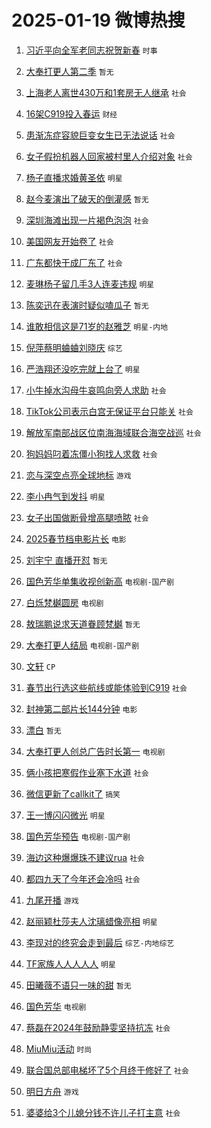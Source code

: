 # 2025-01-19 微博热搜 
1. [习近平向全军老同志祝贺新春](https://m.weibo.cn/search?containerid=100103type%3D1%26t%3D10%26q%3D%23%E4%B9%A0%E8%BF%91%E5%B9%B3%E5%90%91%E5%85%A8%E5%86%9B%E8%80%81%E5%90%8C%E5%BF%97%E7%A5%9D%E8%B4%BA%E6%96%B0%E6%98%A5%23&stream_entry_id=51&isnewpage=1&extparam=seat%3D1%26dgr%3D0%26q%3D%2523%25E4%25B9%25A0%25E8%25BF%2591%25E5%25B9%25B3%25E5%2590%2591%25E5%2585%25A8%25E5%2586%259B%25E8%2580%2581%25E5%2590%258C%25E5%25BF%2597%25E7%25A5%259D%25E8%25B4%25BA%25E6%2596%25B0%25E6%2598%25A5%2523%26stream_entry_id%3D51%26c_type%3D51%26filter_type%3Drealtimehot%26pos%3D0%26cate%3D10103%26display_time%3D1737217137%26pre_seqid%3D17372171373020120484026) `时事` 

2. [大奉打更人第二季](https://m.weibo.cn/search?containerid=100103type%3D1%26t%3D10%26q%3D%E5%A4%A7%E5%A5%89%E6%89%93%E6%9B%B4%E4%BA%BA%E7%AC%AC%E4%BA%8C%E5%AD%A3&stream_entry_id=31&isnewpage=1&extparam=seat%3D1%26band_rank%3D1%26realpos%3D1%26stream_entry_id%3D31%26flag%3D1%26filter_type%3Drealtimehot%26q%3D%25E5%25A4%25A7%25E5%25A5%2589%25E6%2589%2593%25E6%259B%25B4%25E4%25BA%25BA%25E7%25AC%25AC%25E4%25BA%258C%25E5%25AD%25A3%26dgr%3D0%26c_type%3D31%26lcate%3D5001%26pos%3D0%26cate%3D5001%26display_time%3D1737217137%26pre_seqid%3D17372171373020120484026) `暂无` 

3. [上海老人离世430万和1套房无人继承](https://m.weibo.cn/search?containerid=100103type%3D1%26t%3D10%26q%3D%23%E4%B8%8A%E6%B5%B7%E8%80%81%E4%BA%BA%E7%A6%BB%E4%B8%96430%E4%B8%87%E5%92%8C1%E5%A5%97%E6%88%BF%E6%97%A0%E4%BA%BA%E7%BB%A7%E6%89%BF%23&stream_entry_id=31&isnewpage=1&extparam=seat%3D1%26band_rank%3D2%26realpos%3D2%26stream_entry_id%3D31%26flag%3D0%26filter_type%3Drealtimehot%26q%3D%2523%25E4%25B8%258A%25E6%25B5%25B7%25E8%2580%2581%25E4%25BA%25BA%25E7%25A6%25BB%25E4%25B8%2596430%25E4%25B8%2587%25E5%2592%258C1%25E5%25A5%2597%25E6%2588%25BF%25E6%2597%25A0%25E4%25BA%25BA%25E7%25BB%25A7%25E6%2589%25BF%2523%26dgr%3D0%26c_type%3D31%26lcate%3D5001%26pos%3D1%26cate%3D5001%26display_time%3D1737217137%26pre_seqid%3D17372171373020120484026) `社会` 

4. [16架C919投入春运](https://m.weibo.cn/search?containerid=100103type%3D1%26t%3D10%26q%3D%2316%E6%9E%B6C919%E6%8A%95%E5%85%A5%E6%98%A5%E8%BF%90%23&stream_entry_id=31&isnewpage=1&extparam=seat%3D1%26band_rank%3D3%26realpos%3D3%26stream_entry_id%3D31%26flag%3D0%26filter_type%3Drealtimehot%26q%3D%252316%25E6%259E%25B6C919%25E6%258A%2595%25E5%2585%25A5%25E6%2598%25A5%25E8%25BF%2590%2523%26dgr%3D0%26c_type%3D31%26lcate%3D5001%26pos%3D2%26cate%3D5001%26display_time%3D1737217137%26pre_seqid%3D17372171373020120484026) `财经` 

5. [患渐冻症容貌巨变女生已无法说话](https://m.weibo.cn/search?containerid=100103type%3D1%26t%3D10%26q%3D%23%E6%82%A3%E6%B8%90%E5%86%BB%E7%97%87%E5%AE%B9%E8%B2%8C%E5%B7%A8%E5%8F%98%E5%A5%B3%E7%94%9F%E5%B7%B2%E6%97%A0%E6%B3%95%E8%AF%B4%E8%AF%9D%23&stream_entry_id=31&isnewpage=1&extparam=seat%3D1%26band_rank%3D4%26realpos%3D4%26stream_entry_id%3D31%26flag%3D0%26filter_type%3Drealtimehot%26q%3D%2523%25E6%2582%25A3%25E6%25B8%2590%25E5%2586%25BB%25E7%2597%2587%25E5%25AE%25B9%25E8%25B2%258C%25E5%25B7%25A8%25E5%258F%2598%25E5%25A5%25B3%25E7%2594%259F%25E5%25B7%25B2%25E6%2597%25A0%25E6%25B3%2595%25E8%25AF%25B4%25E8%25AF%259D%2523%26dgr%3D0%26c_type%3D31%26lcate%3D5001%26pos%3D3%26cate%3D5001%26display_time%3D1737217137%26pre_seqid%3D17372171373020120484026) `社会` 

6. [女子假扮机器人回家被村里人介绍对象](https://m.weibo.cn/search?containerid=100103type%3D1%26t%3D10%26q%3D%23%E5%A5%B3%E5%AD%90%E5%81%87%E6%89%AE%E6%9C%BA%E5%99%A8%E4%BA%BA%E5%9B%9E%E5%AE%B6%E8%A2%AB%E6%9D%91%E9%87%8C%E4%BA%BA%E4%BB%8B%E7%BB%8D%E5%AF%B9%E8%B1%A1%23&stream_entry_id=31&isnewpage=1&extparam=seat%3D1%26band_rank%3D5%26realpos%3D5%26stream_entry_id%3D31%26flag%3D0%26filter_type%3Drealtimehot%26q%3D%2523%25E5%25A5%25B3%25E5%25AD%2590%25E5%2581%2587%25E6%2589%25AE%25E6%259C%25BA%25E5%2599%25A8%25E4%25BA%25BA%25E5%259B%259E%25E5%25AE%25B6%25E8%25A2%25AB%25E6%259D%2591%25E9%2587%258C%25E4%25BA%25BA%25E4%25BB%258B%25E7%25BB%258D%25E5%25AF%25B9%25E8%25B1%25A1%2523%26dgr%3D0%26c_type%3D31%26lcate%3D5001%26pos%3D4%26cate%3D5001%26display_time%3D1737217137%26pre_seqid%3D17372171373020120484026) `社会` 

7. [杨子直播求婚黄圣依](https://m.weibo.cn/search?containerid=100103type%3D1%26t%3D10%26q%3D%23%E6%9D%A8%E5%AD%90%E7%9B%B4%E6%92%AD%E6%B1%82%E5%A9%9A%E9%BB%84%E5%9C%A3%E4%BE%9D%23&stream_entry_id=31&isnewpage=1&extparam=seat%3D1%26band_rank%3D6%26realpos%3D6%26stream_entry_id%3D31%26flag%3D2%26filter_type%3Drealtimehot%26q%3D%2523%25E6%259D%25A8%25E5%25AD%2590%25E7%259B%25B4%25E6%2592%25AD%25E6%25B1%2582%25E5%25A9%259A%25E9%25BB%2584%25E5%259C%25A3%25E4%25BE%259D%2523%26dgr%3D0%26c_type%3D31%26lcate%3D5001%26pos%3D5%26cate%3D5001%26display_time%3D1737217137%26pre_seqid%3D17372171373020120484026) `明星` 

8. [赵今麦演出了破天的倒灌感](https://m.weibo.cn/search?containerid=100103type%3D1%26t%3D10%26q%3D%E8%B5%B5%E4%BB%8A%E9%BA%A6%E6%BC%94%E5%87%BA%E4%BA%86%E7%A0%B4%E5%A4%A9%E7%9A%84%E5%80%92%E7%81%8C%E6%84%9F&stream_entry_id=31&isnewpage=1&extparam=seat%3D1%26band_rank%3D7%26realpos%3D7%26stream_entry_id%3D31%26flag%3D1%26filter_type%3Drealtimehot%26q%3D%25E8%25B5%25B5%25E4%25BB%258A%25E9%25BA%25A6%25E6%25BC%2594%25E5%2587%25BA%25E4%25BA%2586%25E7%25A0%25B4%25E5%25A4%25A9%25E7%259A%2584%25E5%2580%2592%25E7%2581%258C%25E6%2584%259F%26dgr%3D0%26c_type%3D31%26lcate%3D5001%26pos%3D6%26cate%3D5001%26display_time%3D1737217137%26pre_seqid%3D17372171373020120484026) `暂无` 

9. [深圳海滩出现一片褐色泡泡](https://m.weibo.cn/search?containerid=100103type%3D1%26t%3D10%26q%3D%23%E6%B7%B1%E5%9C%B3%E6%B5%B7%E6%BB%A9%E5%87%BA%E7%8E%B0%E4%B8%80%E7%89%87%E8%A4%90%E8%89%B2%E6%B3%A1%E6%B3%A1%23&stream_entry_id=31&isnewpage=1&extparam=seat%3D1%26band_rank%3D8%26realpos%3D8%26stream_entry_id%3D31%26flag%3D0%26filter_type%3Drealtimehot%26q%3D%2523%25E6%25B7%25B1%25E5%259C%25B3%25E6%25B5%25B7%25E6%25BB%25A9%25E5%2587%25BA%25E7%258E%25B0%25E4%25B8%2580%25E7%2589%2587%25E8%25A4%2590%25E8%2589%25B2%25E6%25B3%25A1%25E6%25B3%25A1%2523%26dgr%3D0%26c_type%3D31%26lcate%3D5001%26pos%3D7%26cate%3D5001%26display_time%3D1737217137%26pre_seqid%3D17372171373020120484026) `社会` 

10. [美国网友开始卷了](https://m.weibo.cn/search?containerid=100103type%3D1%26t%3D10%26q%3D%23%E7%BE%8E%E5%9B%BD%E7%BD%91%E5%8F%8B%E5%BC%80%E5%A7%8B%E5%8D%B7%E4%BA%86%23&stream_entry_id=31&isnewpage=1&extparam=seat%3D1%26band_rank%3D9%26realpos%3D9%26stream_entry_id%3D31%26flag%3D0%26filter_type%3Drealtimehot%26q%3D%2523%25E7%25BE%258E%25E5%259B%25BD%25E7%25BD%2591%25E5%258F%258B%25E5%25BC%2580%25E5%25A7%258B%25E5%258D%25B7%25E4%25BA%2586%2523%26dgr%3D0%26c_type%3D31%26lcate%3D5001%26pos%3D8%26cate%3D5001%26display_time%3D1737217137%26pre_seqid%3D17372171373020120484026) `社会` 

11. [广东都快干成厂东了](https://m.weibo.cn/search?containerid=100103type%3D1%26t%3D10%26q%3D%23%E5%B9%BF%E4%B8%9C%E9%83%BD%E5%BF%AB%E5%B9%B2%E6%88%90%E5%8E%82%E4%B8%9C%E4%BA%86%23&stream_entry_id=31&isnewpage=1&extparam=seat%3D1%26band_rank%3D10%26realpos%3D10%26stream_entry_id%3D31%26flag%3D0%26filter_type%3Drealtimehot%26q%3D%2523%25E5%25B9%25BF%25E4%25B8%259C%25E9%2583%25BD%25E5%25BF%25AB%25E5%25B9%25B2%25E6%2588%2590%25E5%258E%2582%25E4%25B8%259C%25E4%25BA%2586%2523%26dgr%3D0%26c_type%3D31%26lcate%3D5001%26pos%3D9%26cate%3D5001%26display_time%3D1737217137%26pre_seqid%3D17372171373020120484026) `社会` 

12. [麦琳杨子留几手3人连麦违规](https://m.weibo.cn/search?containerid=100103type%3D1%26t%3D10%26q%3D%23%E9%BA%A6%E7%90%B3%E6%9D%A8%E5%AD%90%E7%95%99%E5%87%A0%E6%89%8B3%E4%BA%BA%E8%BF%9E%E9%BA%A6%E8%BF%9D%E8%A7%84%23&stream_entry_id=31&isnewpage=1&extparam=seat%3D1%26band_rank%3D11%26realpos%3D11%26stream_entry_id%3D31%26flag%3D2%26filter_type%3Drealtimehot%26q%3D%2523%25E9%25BA%25A6%25E7%2590%25B3%25E6%259D%25A8%25E5%25AD%2590%25E7%2595%2599%25E5%2587%25A0%25E6%2589%258B3%25E4%25BA%25BA%25E8%25BF%259E%25E9%25BA%25A6%25E8%25BF%259D%25E8%25A7%2584%2523%26dgr%3D0%26c_type%3D31%26lcate%3D5001%26pos%3D10%26cate%3D5001%26display_time%3D1737217137%26pre_seqid%3D17372171373020120484026) `明星` 

13. [陈奕迅在表演时疑似嗑瓜子](https://m.weibo.cn/search?containerid=100103type%3D1%26t%3D10%26q%3D%E9%99%88%E5%A5%95%E8%BF%85%E5%9C%A8%E8%A1%A8%E6%BC%94%E6%97%B6%E7%96%91%E4%BC%BC%E5%97%91%E7%93%9C%E5%AD%90&stream_entry_id=31&isnewpage=1&extparam=seat%3D1%26band_rank%3D12%26realpos%3D12%26stream_entry_id%3D31%26flag%3D2%26filter_type%3Drealtimehot%26q%3D%25E9%2599%2588%25E5%25A5%2595%25E8%25BF%2585%25E5%259C%25A8%25E8%25A1%25A8%25E6%25BC%2594%25E6%2597%25B6%25E7%2596%2591%25E4%25BC%25BC%25E5%2597%2591%25E7%2593%259C%25E5%25AD%2590%26dgr%3D0%26c_type%3D31%26lcate%3D5001%26pos%3D11%26cate%3D5001%26display_time%3D1737217137%26pre_seqid%3D17372171373020120484026) `暂无` 

14. [谁敢相信这是71岁的赵雅芝](https://m.weibo.cn/search?containerid=100103type%3D1%26t%3D10%26q%3D%23%E8%B0%81%E6%95%A2%E7%9B%B8%E4%BF%A1%E8%BF%99%E6%98%AF71%E5%B2%81%E7%9A%84%E8%B5%B5%E9%9B%85%E8%8A%9D%23&stream_entry_id=31&isnewpage=1&extparam=seat%3D1%26band_rank%3D13%26realpos%3D13%26stream_entry_id%3D31%26flag%3D2%26filter_type%3Drealtimehot%26q%3D%2523%25E8%25B0%2581%25E6%2595%25A2%25E7%259B%25B8%25E4%25BF%25A1%25E8%25BF%2599%25E6%2598%25AF71%25E5%25B2%2581%25E7%259A%2584%25E8%25B5%25B5%25E9%259B%2585%25E8%258A%259D%2523%26dgr%3D0%26c_type%3D31%26lcate%3D5001%26pos%3D12%26cate%3D5001%26display_time%3D1737217137%26pre_seqid%3D17372171373020120484026) `明星-内地` 

15. [倪萍蔡明蛐蛐刘晓庆](https://m.weibo.cn/search?containerid=100103type%3D1%26t%3D10%26q%3D%23%E5%80%AA%E8%90%8D%E8%94%A1%E6%98%8E%E8%9B%90%E8%9B%90%E5%88%98%E6%99%93%E5%BA%86%23&stream_entry_id=31&isnewpage=1&extparam=seat%3D1%26band_rank%3D14%26realpos%3D14%26stream_entry_id%3D31%26flag%3D1%26filter_type%3Drealtimehot%26q%3D%2523%25E5%2580%25AA%25E8%2590%258D%25E8%2594%25A1%25E6%2598%258E%25E8%259B%2590%25E8%259B%2590%25E5%2588%2598%25E6%2599%2593%25E5%25BA%2586%2523%26dgr%3D0%26c_type%3D31%26lcate%3D5001%26pos%3D13%26cate%3D5001%26display_time%3D1737217137%26pre_seqid%3D17372171373020120484026) `综艺` 

16. [严浩翔还没吃完就上台了](https://m.weibo.cn/search?containerid=100103type%3D1%26t%3D10%26q%3D%23%E4%B8%A5%E6%B5%A9%E7%BF%94%E8%BF%98%E6%B2%A1%E5%90%83%E5%AE%8C%E5%B0%B1%E4%B8%8A%E5%8F%B0%E4%BA%86%23&stream_entry_id=31&isnewpage=1&extparam=seat%3D1%26band_rank%3D15%26realpos%3D15%26stream_entry_id%3D31%26flag%3D1%26filter_type%3Drealtimehot%26q%3D%2523%25E4%25B8%25A5%25E6%25B5%25A9%25E7%25BF%2594%25E8%25BF%2598%25E6%25B2%25A1%25E5%2590%2583%25E5%25AE%258C%25E5%25B0%25B1%25E4%25B8%258A%25E5%258F%25B0%25E4%25BA%2586%2523%26dgr%3D0%26c_type%3D31%26lcate%3D5001%26pos%3D14%26cate%3D5001%26display_time%3D1737217137%26pre_seqid%3D17372171373020120484026) `明星` 

17. [小牛掉水沟母牛哀鸣向旁人求助](https://m.weibo.cn/search?containerid=100103type%3D1%26t%3D10%26q%3D%23%E5%B0%8F%E7%89%9B%E6%8E%89%E6%B0%B4%E6%B2%9F%E6%AF%8D%E7%89%9B%E5%93%80%E9%B8%A3%E5%90%91%E6%97%81%E4%BA%BA%E6%B1%82%E5%8A%A9%23&stream_entry_id=31&isnewpage=1&extparam=seat%3D1%26band_rank%3D16%26realpos%3D16%26stream_entry_id%3D31%26flag%3D0%26filter_type%3Drealtimehot%26q%3D%2523%25E5%25B0%258F%25E7%2589%259B%25E6%258E%2589%25E6%25B0%25B4%25E6%25B2%259F%25E6%25AF%258D%25E7%2589%259B%25E5%2593%2580%25E9%25B8%25A3%25E5%2590%2591%25E6%2597%2581%25E4%25BA%25BA%25E6%25B1%2582%25E5%258A%25A9%2523%26dgr%3D0%26c_type%3D31%26lcate%3D5001%26pos%3D15%26cate%3D5001%26display_time%3D1737217137%26pre_seqid%3D17372171373020120484026) `社会` 

18. [TikTok公司表示白宫无保证平台只能关](https://m.weibo.cn/search?containerid=100103type%3D1%26t%3D10%26q%3D%23TikTok%E5%85%AC%E5%8F%B8%E8%A1%A8%E7%A4%BA%E7%99%BD%E5%AE%AB%E6%97%A0%E4%BF%9D%E8%AF%81%E5%B9%B3%E5%8F%B0%E5%8F%AA%E8%83%BD%E5%85%B3%23&stream_entry_id=31&isnewpage=1&extparam=seat%3D1%26band_rank%3D17%26realpos%3D17%26stream_entry_id%3D31%26flag%3D0%26filter_type%3Drealtimehot%26q%3D%2523TikTok%25E5%2585%25AC%25E5%258F%25B8%25E8%25A1%25A8%25E7%25A4%25BA%25E7%2599%25BD%25E5%25AE%25AB%25E6%2597%25A0%25E4%25BF%259D%25E8%25AF%2581%25E5%25B9%25B3%25E5%258F%25B0%25E5%258F%25AA%25E8%2583%25BD%25E5%2585%25B3%2523%26dgr%3D0%26c_type%3D31%26lcate%3D5001%26pos%3D16%26cate%3D5001%26display_time%3D1737217137%26pre_seqid%3D17372171373020120484026) `社会` 

19. [解放军南部战区位南海海域联合海空战巡](https://m.weibo.cn/search?containerid=100103type%3D1%26t%3D10%26q%3D%23%E8%A7%A3%E6%94%BE%E5%86%9B%E5%8D%97%E9%83%A8%E6%88%98%E5%8C%BA%E4%BD%8D%E5%8D%97%E6%B5%B7%E6%B5%B7%E5%9F%9F%E8%81%94%E5%90%88%E6%B5%B7%E7%A9%BA%E6%88%98%E5%B7%A1%23&stream_entry_id=31&isnewpage=1&extparam=seat%3D1%26band_rank%3D18%26realpos%3D18%26stream_entry_id%3D31%26flag%3D1%26filter_type%3Drealtimehot%26q%3D%2523%25E8%25A7%25A3%25E6%2594%25BE%25E5%2586%259B%25E5%258D%2597%25E9%2583%25A8%25E6%2588%2598%25E5%258C%25BA%25E4%25BD%258D%25E5%258D%2597%25E6%25B5%25B7%25E6%25B5%25B7%25E5%259F%259F%25E8%2581%2594%25E5%2590%2588%25E6%25B5%25B7%25E7%25A9%25BA%25E6%2588%2598%25E5%25B7%25A1%2523%26dgr%3D0%26c_type%3D31%26lcate%3D5001%26pos%3D17%26cate%3D5001%26display_time%3D1737217137%26pre_seqid%3D17372171373020120484026) `社会` 

20. [狗妈妈叼着冻僵小狗找人求救](https://m.weibo.cn/search?containerid=100103type%3D1%26t%3D10%26q%3D%23%E7%8B%97%E5%A6%88%E5%A6%88%E5%8F%BC%E7%9D%80%E5%86%BB%E5%83%B5%E5%B0%8F%E7%8B%97%E6%89%BE%E4%BA%BA%E6%B1%82%E6%95%91%23&stream_entry_id=31&isnewpage=1&extparam=seat%3D1%26band_rank%3D19%26realpos%3D19%26stream_entry_id%3D31%26flag%3D0%26filter_type%3Drealtimehot%26q%3D%2523%25E7%258B%2597%25E5%25A6%2588%25E5%25A6%2588%25E5%258F%25BC%25E7%259D%2580%25E5%2586%25BB%25E5%2583%25B5%25E5%25B0%258F%25E7%258B%2597%25E6%2589%25BE%25E4%25BA%25BA%25E6%25B1%2582%25E6%2595%2591%2523%26dgr%3D0%26c_type%3D31%26lcate%3D5001%26pos%3D18%26cate%3D5001%26display_time%3D1737217137%26pre_seqid%3D17372171373020120484026) `社会` 

21. [恋与深空点亮全球地标](https://m.weibo.cn/search?containerid=100103type%3D1%26t%3D10%26q%3D%23%E6%81%8B%E4%B8%8E%E6%B7%B1%E7%A9%BA%E7%82%B9%E4%BA%AE%E5%85%A8%E7%90%83%E5%9C%B0%E6%A0%87%23&stream_entry_id=31&isnewpage=1&extparam=seat%3D1%26band_rank%3D20%26realpos%3D20%26stream_entry_id%3D31%26flag%3D1%26filter_type%3Drealtimehot%26q%3D%2523%25E6%2581%258B%25E4%25B8%258E%25E6%25B7%25B1%25E7%25A9%25BA%25E7%2582%25B9%25E4%25BA%25AE%25E5%2585%25A8%25E7%2590%2583%25E5%259C%25B0%25E6%25A0%2587%2523%26dgr%3D0%26c_type%3D31%26lcate%3D5001%26pos%3D19%26cate%3D5001%26display_time%3D1737217137%26pre_seqid%3D17372171373020120484026) `游戏` 

22. [李小冉气到发抖](https://m.weibo.cn/search?containerid=100103type%3D1%26t%3D10%26q%3D%23%E6%9D%8E%E5%B0%8F%E5%86%89%E6%B0%94%E5%88%B0%E5%8F%91%E6%8A%96%23&stream_entry_id=31&isnewpage=1&extparam=seat%3D1%26band_rank%3D21%26realpos%3D21%26stream_entry_id%3D31%26flag%3D2%26filter_type%3Drealtimehot%26q%3D%2523%25E6%259D%258E%25E5%25B0%258F%25E5%2586%2589%25E6%25B0%2594%25E5%2588%25B0%25E5%258F%2591%25E6%258A%2596%2523%26dgr%3D0%26c_type%3D31%26lcate%3D5001%26pos%3D20%26cate%3D5001%26display_time%3D1737217137%26pre_seqid%3D17372171373020120484026) `明星` 

23. [女子出国做断骨增高腿喷脓](https://m.weibo.cn/search?containerid=100103type%3D1%26t%3D10%26q%3D%23%E5%A5%B3%E5%AD%90%E5%87%BA%E5%9B%BD%E5%81%9A%E6%96%AD%E9%AA%A8%E5%A2%9E%E9%AB%98%E8%85%BF%E5%96%B7%E8%84%93%23&stream_entry_id=31&isnewpage=1&extparam=seat%3D1%26band_rank%3D22%26realpos%3D22%26stream_entry_id%3D31%26flag%3D0%26filter_type%3Drealtimehot%26q%3D%2523%25E5%25A5%25B3%25E5%25AD%2590%25E5%2587%25BA%25E5%259B%25BD%25E5%2581%259A%25E6%2596%25AD%25E9%25AA%25A8%25E5%25A2%259E%25E9%25AB%2598%25E8%2585%25BF%25E5%2596%25B7%25E8%2584%2593%2523%26dgr%3D0%26c_type%3D31%26lcate%3D5001%26pos%3D21%26cate%3D5001%26display_time%3D1737217137%26pre_seqid%3D17372171373020120484026) `社会` 

24. [2025春节档电影片长](https://m.weibo.cn/search?containerid=100103type%3D1%26t%3D10%26q%3D%232025%E6%98%A5%E8%8A%82%E6%A1%A3%E7%94%B5%E5%BD%B1%E7%89%87%E9%95%BF%23&stream_entry_id=31&isnewpage=1&extparam=seat%3D1%26band_rank%3D23%26realpos%3D23%26stream_entry_id%3D31%26flag%3D1%26filter_type%3Drealtimehot%26q%3D%25232025%25E6%2598%25A5%25E8%258A%2582%25E6%25A1%25A3%25E7%2594%25B5%25E5%25BD%25B1%25E7%2589%2587%25E9%2595%25BF%2523%26dgr%3D0%26c_type%3D31%26lcate%3D5001%26pos%3D22%26cate%3D5001%26display_time%3D1737217137%26pre_seqid%3D17372171373020120484026) `电影` 

25. [刘宇宁 直播开怼](https://m.weibo.cn/search?containerid=100103type%3D1%26t%3D10%26q%3D%E5%88%98%E5%AE%87%E5%AE%81+%E7%9B%B4%E6%92%AD%E5%BC%80%E6%80%BC&stream_entry_id=31&isnewpage=1&extparam=seat%3D1%26band_rank%3D24%26realpos%3D24%26stream_entry_id%3D31%26flag%3D1%26filter_type%3Drealtimehot%26q%3D%25E5%2588%2598%25E5%25AE%2587%25E5%25AE%2581%2520%25E7%259B%25B4%25E6%2592%25AD%25E5%25BC%2580%25E6%2580%25BC%26dgr%3D0%26c_type%3D31%26lcate%3D5001%26pos%3D23%26cate%3D5001%26display_time%3D1737217137%26pre_seqid%3D17372171373020120484026) `暂无` 

26. [国色芳华单集收视创新高](https://m.weibo.cn/search?containerid=100103type%3D1%26t%3D10%26q%3D%23%E5%9B%BD%E8%89%B2%E8%8A%B3%E5%8D%8E%E5%8D%95%E9%9B%86%E6%94%B6%E8%A7%86%E5%88%9B%E6%96%B0%E9%AB%98%23&stream_entry_id=31&isnewpage=1&extparam=seat%3D1%26band_rank%3D25%26realpos%3D25%26stream_entry_id%3D31%26flag%3D0%26filter_type%3Drealtimehot%26q%3D%2523%25E5%259B%25BD%25E8%2589%25B2%25E8%258A%25B3%25E5%258D%258E%25E5%258D%2595%25E9%259B%2586%25E6%2594%25B6%25E8%25A7%2586%25E5%2588%259B%25E6%2596%25B0%25E9%25AB%2598%2523%26dgr%3D0%26c_type%3D31%26lcate%3D5001%26pos%3D24%26cate%3D5001%26display_time%3D1737217137%26pre_seqid%3D17372171373020120484026) `电视剧-国产剧` 

27. [白烁梵樾圆房](https://m.weibo.cn/search?containerid=100103type%3D1%26t%3D10%26q%3D%23%E7%99%BD%E7%83%81%E6%A2%B5%E6%A8%BE%E5%9C%86%E6%88%BF%23&stream_entry_id=31&isnewpage=1&extparam=seat%3D1%26band_rank%3D26%26realpos%3D26%26stream_entry_id%3D31%26flag%3D0%26filter_type%3Drealtimehot%26q%3D%2523%25E7%2599%25BD%25E7%2583%2581%25E6%25A2%25B5%25E6%25A8%25BE%25E5%259C%2586%25E6%2588%25BF%2523%26dgr%3D0%26c_type%3D31%26lcate%3D5001%26pos%3D25%26cate%3D5001%26display_time%3D1737217137%26pre_seqid%3D17372171373020120484026) `电视剧` 

28. [敖瑞鹏说求天道眷顾梵樾](https://m.weibo.cn/search?containerid=100103type%3D1%26t%3D10%26q%3D%E6%95%96%E7%91%9E%E9%B9%8F%E8%AF%B4%E6%B1%82%E5%A4%A9%E9%81%93%E7%9C%B7%E9%A1%BE%E6%A2%B5%E6%A8%BE&stream_entry_id=31&isnewpage=1&extparam=seat%3D1%26band_rank%3D27%26realpos%3D27%26stream_entry_id%3D31%26flag%3D1%26filter_type%3Drealtimehot%26q%3D%25E6%2595%2596%25E7%2591%259E%25E9%25B9%258F%25E8%25AF%25B4%25E6%25B1%2582%25E5%25A4%25A9%25E9%2581%2593%25E7%259C%25B7%25E9%25A1%25BE%25E6%25A2%25B5%25E6%25A8%25BE%26dgr%3D0%26c_type%3D31%26lcate%3D5001%26pos%3D26%26cate%3D5001%26display_time%3D1737217137%26pre_seqid%3D17372171373020120484026) `暂无` 

29. [大奉打更人结局](https://m.weibo.cn/search?containerid=100103type%3D1%26t%3D10%26q%3D%E5%A4%A7%E5%A5%89%E6%89%93%E6%9B%B4%E4%BA%BA%E7%BB%93%E5%B1%80&stream_entry_id=31&isnewpage=1&extparam=seat%3D1%26band_rank%3D28%26realpos%3D28%26stream_entry_id%3D31%26flag%3D0%26filter_type%3Drealtimehot%26q%3D%25E5%25A4%25A7%25E5%25A5%2589%25E6%2589%2593%25E6%259B%25B4%25E4%25BA%25BA%25E7%25BB%2593%25E5%25B1%2580%26dgr%3D0%26c_type%3D31%26lcate%3D5001%26pos%3D27%26cate%3D5001%26display_time%3D1737217137%26pre_seqid%3D17372171373020120484026) `电视剧-国产剧` 

30. [文轩](https://m.weibo.cn/search?containerid=100103type%3D1%26t%3D10%26q%3D%E6%96%87%E8%BD%A9&stream_entry_id=31&isnewpage=1&extparam=seat%3D1%26band_rank%3D29%26realpos%3D29%26stream_entry_id%3D31%26flag%3D0%26filter_type%3Drealtimehot%26q%3D%25E6%2596%2587%25E8%25BD%25A9%26dgr%3D0%26c_type%3D31%26lcate%3D5001%26pos%3D28%26cate%3D5001%26display_time%3D1737217137%26pre_seqid%3D17372171373020120484026) `CP` 

31. [春节出行选这些航线或能体验到C919](https://m.weibo.cn/search?containerid=100103type%3D1%26t%3D10%26q%3D%23%E6%98%A5%E8%8A%82%E5%87%BA%E8%A1%8C%E9%80%89%E8%BF%99%E4%BA%9B%E8%88%AA%E7%BA%BF%E6%88%96%E8%83%BD%E4%BD%93%E9%AA%8C%E5%88%B0C919%23&stream_entry_id=31&isnewpage=1&extparam=seat%3D1%26band_rank%3D30%26realpos%3D30%26stream_entry_id%3D31%26flag%3D1%26filter_type%3Drealtimehot%26q%3D%2523%25E6%2598%25A5%25E8%258A%2582%25E5%2587%25BA%25E8%25A1%258C%25E9%2580%2589%25E8%25BF%2599%25E4%25BA%259B%25E8%2588%25AA%25E7%25BA%25BF%25E6%2588%2596%25E8%2583%25BD%25E4%25BD%2593%25E9%25AA%258C%25E5%2588%25B0C919%2523%26dgr%3D0%26c_type%3D31%26lcate%3D5001%26pos%3D29%26cate%3D5001%26display_time%3D1737217137%26pre_seqid%3D17372171373020120484026) `社会` 

32. [封神第二部片长144分钟](https://m.weibo.cn/search?containerid=100103type%3D1%26t%3D10%26q%3D%23%E5%B0%81%E7%A5%9E%E7%AC%AC%E4%BA%8C%E9%83%A8%E7%89%87%E9%95%BF144%E5%88%86%E9%92%9F%23&stream_entry_id=31&isnewpage=1&extparam=seat%3D1%26band_rank%3D31%26realpos%3D31%26stream_entry_id%3D31%26flag%3D1%26filter_type%3Drealtimehot%26q%3D%2523%25E5%25B0%2581%25E7%25A5%259E%25E7%25AC%25AC%25E4%25BA%258C%25E9%2583%25A8%25E7%2589%2587%25E9%2595%25BF144%25E5%2588%2586%25E9%2592%259F%2523%26dgr%3D0%26c_type%3D31%26lcate%3D5001%26pos%3D30%26cate%3D5001%26display_time%3D1737217137%26pre_seqid%3D17372171373020120484026) `电影` 

33. [漂白](https://m.weibo.cn/search?containerid=100103type%3D1%26t%3D10%26q%3D%E6%BC%82%E7%99%BD&stream_entry_id=31&isnewpage=1&extparam=seat%3D1%26band_rank%3D32%26realpos%3D32%26stream_entry_id%3D31%26flag%3D0%26filter_type%3Drealtimehot%26q%3D%25E6%25BC%2582%25E7%2599%25BD%26dgr%3D0%26c_type%3D31%26lcate%3D5001%26pos%3D31%26cate%3D5001%26display_time%3D1737217137%26pre_seqid%3D17372171373020120484026) `暂无` 

34. [大奉打更人创总广告时长第一](https://m.weibo.cn/search?containerid=100103type%3D1%26t%3D10%26q%3D%23%E5%A4%A7%E5%A5%89%E6%89%93%E6%9B%B4%E4%BA%BA%E5%88%9B%E6%80%BB%E5%B9%BF%E5%91%8A%E6%97%B6%E9%95%BF%E7%AC%AC%E4%B8%80%23&stream_entry_id=31&isnewpage=1&extparam=seat%3D1%26band_rank%3D33%26realpos%3D33%26stream_entry_id%3D31%26flag%3D1%26filter_type%3Drealtimehot%26q%3D%2523%25E5%25A4%25A7%25E5%25A5%2589%25E6%2589%2593%25E6%259B%25B4%25E4%25BA%25BA%25E5%2588%259B%25E6%2580%25BB%25E5%25B9%25BF%25E5%2591%258A%25E6%2597%25B6%25E9%2595%25BF%25E7%25AC%25AC%25E4%25B8%2580%2523%26dgr%3D0%26c_type%3D31%26lcate%3D5001%26pos%3D32%26cate%3D5001%26display_time%3D1737217137%26pre_seqid%3D17372171373020120484026) `电视剧` 

35. [俩小孩把寒假作业塞下水道](https://m.weibo.cn/search?containerid=100103type%3D1%26t%3D10%26q%3D%23%E4%BF%A9%E5%B0%8F%E5%AD%A9%E6%8A%8A%E5%AF%92%E5%81%87%E4%BD%9C%E4%B8%9A%E5%A1%9E%E4%B8%8B%E6%B0%B4%E9%81%93%23&stream_entry_id=31&isnewpage=1&extparam=seat%3D1%26band_rank%3D34%26realpos%3D34%26stream_entry_id%3D31%26flag%3D0%26filter_type%3Drealtimehot%26q%3D%2523%25E4%25BF%25A9%25E5%25B0%258F%25E5%25AD%25A9%25E6%258A%258A%25E5%25AF%2592%25E5%2581%2587%25E4%25BD%259C%25E4%25B8%259A%25E5%25A1%259E%25E4%25B8%258B%25E6%25B0%25B4%25E9%2581%2593%2523%26dgr%3D0%26c_type%3D31%26lcate%3D5001%26pos%3D33%26cate%3D5001%26display_time%3D1737217137%26pre_seqid%3D17372171373020120484026) `社会` 

36. [微信更新了callkit了](https://m.weibo.cn/search?containerid=100103type%3D1%26t%3D10%26q%3D%23%E5%BE%AE%E4%BF%A1%E6%9B%B4%E6%96%B0%E4%BA%86callkit%E4%BA%86%23&stream_entry_id=31&isnewpage=1&extparam=seat%3D1%26band_rank%3D35%26realpos%3D35%26stream_entry_id%3D31%26flag%3D0%26filter_type%3Drealtimehot%26q%3D%2523%25E5%25BE%25AE%25E4%25BF%25A1%25E6%259B%25B4%25E6%2596%25B0%25E4%25BA%2586callkit%25E4%25BA%2586%2523%26dgr%3D0%26c_type%3D31%26lcate%3D5001%26pos%3D34%26cate%3D5001%26display_time%3D1737217137%26pre_seqid%3D17372171373020120484026) `搞笑` 

37. [王一博闪闪微光](https://m.weibo.cn/search?containerid=100103type%3D1%26t%3D10%26q%3D%23%E7%8E%8B%E4%B8%80%E5%8D%9A%E9%97%AA%E9%97%AA%E5%BE%AE%E5%85%89%23&stream_entry_id=31&isnewpage=1&extparam=seat%3D1%26band_rank%3D36%26realpos%3D36%26stream_entry_id%3D31%26flag%3D1%26filter_type%3Drealtimehot%26q%3D%2523%25E7%258E%258B%25E4%25B8%2580%25E5%258D%259A%25E9%2597%25AA%25E9%2597%25AA%25E5%25BE%25AE%25E5%2585%2589%2523%26dgr%3D0%26c_type%3D31%26lcate%3D5001%26pos%3D35%26cate%3D5001%26display_time%3D1737217137%26pre_seqid%3D17372171373020120484026) `明星` 

38. [国色芳华预告](https://m.weibo.cn/search?containerid=100103type%3D1%26t%3D10%26q%3D%E5%9B%BD%E8%89%B2%E8%8A%B3%E5%8D%8E%E9%A2%84%E5%91%8A&stream_entry_id=31&isnewpage=1&extparam=seat%3D1%26band_rank%3D37%26realpos%3D37%26stream_entry_id%3D31%26flag%3D0%26filter_type%3Drealtimehot%26q%3D%25E5%259B%25BD%25E8%2589%25B2%25E8%258A%25B3%25E5%258D%258E%25E9%25A2%2584%25E5%2591%258A%26dgr%3D0%26c_type%3D31%26lcate%3D5001%26pos%3D36%26cate%3D5001%26display_time%3D1737217137%26pre_seqid%3D17372171373020120484026) `电视剧-国产剧` 

39. [海边这种爆爆珠不建议rua](https://m.weibo.cn/search?containerid=100103type%3D1%26t%3D10%26q%3D%23%E6%B5%B7%E8%BE%B9%E8%BF%99%E7%A7%8D%E7%88%86%E7%88%86%E7%8F%A0%E4%B8%8D%E5%BB%BA%E8%AE%AErua%23&stream_entry_id=31&isnewpage=1&extparam=seat%3D1%26band_rank%3D38%26realpos%3D38%26stream_entry_id%3D31%26flag%3D0%26filter_type%3Drealtimehot%26q%3D%2523%25E6%25B5%25B7%25E8%25BE%25B9%25E8%25BF%2599%25E7%25A7%258D%25E7%2588%2586%25E7%2588%2586%25E7%258F%25A0%25E4%25B8%258D%25E5%25BB%25BA%25E8%25AE%25AErua%2523%26dgr%3D0%26c_type%3D31%26lcate%3D5001%26pos%3D37%26cate%3D5001%26display_time%3D1737217137%26pre_seqid%3D17372171373020120484026) `社会` 

40. [都四九天了今年还会冷吗](https://m.weibo.cn/search?containerid=100103type%3D1%26t%3D10%26q%3D%23%E9%83%BD%E5%9B%9B%E4%B9%9D%E5%A4%A9%E4%BA%86%E4%BB%8A%E5%B9%B4%E8%BF%98%E4%BC%9A%E5%86%B7%E5%90%97%23&stream_entry_id=31&isnewpage=1&extparam=seat%3D1%26band_rank%3D39%26realpos%3D39%26stream_entry_id%3D31%26flag%3D0%26filter_type%3Drealtimehot%26q%3D%2523%25E9%2583%25BD%25E5%259B%259B%25E4%25B9%259D%25E5%25A4%25A9%25E4%25BA%2586%25E4%25BB%258A%25E5%25B9%25B4%25E8%25BF%2598%25E4%25BC%259A%25E5%2586%25B7%25E5%2590%2597%2523%26dgr%3D0%26c_type%3D31%26lcate%3D5001%26pos%3D38%26cate%3D5001%26display_time%3D1737217137%26pre_seqid%3D17372171373020120484026) `社会` 

41. [九尾开播](https://m.weibo.cn/search?containerid=100103type%3D1%26t%3D10%26q%3D%23%E4%B9%9D%E5%B0%BE%E5%BC%80%E6%92%AD%23&stream_entry_id=31&isnewpage=1&extparam=seat%3D1%26band_rank%3D40%26realpos%3D40%26stream_entry_id%3D31%26flag%3D1%26filter_type%3Drealtimehot%26q%3D%2523%25E4%25B9%259D%25E5%25B0%25BE%25E5%25BC%2580%25E6%2592%25AD%2523%26dgr%3D0%26c_type%3D31%26lcate%3D5001%26pos%3D39%26cate%3D5001%26display_time%3D1737217137%26pre_seqid%3D17372171373020120484026) `游戏` 

42. [赵丽颖杜莎夫人沈璃蜡像亮相](https://m.weibo.cn/search?containerid=100103type%3D1%26t%3D10%26q%3D%23%E8%B5%B5%E4%B8%BD%E9%A2%96%E6%9D%9C%E8%8E%8E%E5%A4%AB%E4%BA%BA%E6%B2%88%E7%92%83%E8%9C%A1%E5%83%8F%E4%BA%AE%E7%9B%B8%23&stream_entry_id=31&isnewpage=1&extparam=seat%3D1%26band_rank%3D41%26realpos%3D41%26stream_entry_id%3D31%26flag%3D0%26filter_type%3Drealtimehot%26q%3D%2523%25E8%25B5%25B5%25E4%25B8%25BD%25E9%25A2%2596%25E6%259D%259C%25E8%258E%258E%25E5%25A4%25AB%25E4%25BA%25BA%25E6%25B2%2588%25E7%2592%2583%25E8%259C%25A1%25E5%2583%258F%25E4%25BA%25AE%25E7%259B%25B8%2523%26dgr%3D0%26c_type%3D31%26lcate%3D5001%26pos%3D40%26cate%3D5001%26display_time%3D1737217137%26pre_seqid%3D17372171373020120484026) `明星` 

43. [李现对的终究会走到最后](https://m.weibo.cn/search?containerid=100103type%3D1%26t%3D10%26q%3D%23%E6%9D%8E%E7%8E%B0%E5%AF%B9%E7%9A%84%E7%BB%88%E7%A9%B6%E4%BC%9A%E8%B5%B0%E5%88%B0%E6%9C%80%E5%90%8E%23&stream_entry_id=31&isnewpage=1&extparam=seat%3D1%26band_rank%3D42%26realpos%3D42%26stream_entry_id%3D31%26flag%3D0%26filter_type%3Drealtimehot%26q%3D%2523%25E6%259D%258E%25E7%258E%25B0%25E5%25AF%25B9%25E7%259A%2584%25E7%25BB%2588%25E7%25A9%25B6%25E4%25BC%259A%25E8%25B5%25B0%25E5%2588%25B0%25E6%259C%2580%25E5%2590%258E%2523%26dgr%3D0%26c_type%3D31%26lcate%3D5001%26pos%3D41%26cate%3D5001%26display_time%3D1737217137%26pre_seqid%3D17372171373020120484026) `综艺-内地综艺` 

44. [TF家族人人人人人](https://m.weibo.cn/search?containerid=100103type%3D1%26t%3D10%26q%3D%23TF%E5%AE%B6%E6%97%8F%E4%BA%BA%E4%BA%BA%E4%BA%BA%E4%BA%BA%E4%BA%BA%23&stream_entry_id=31&isnewpage=1&extparam=seat%3D1%26band_rank%3D43%26realpos%3D43%26stream_entry_id%3D31%26flag%3D0%26filter_type%3Drealtimehot%26q%3D%2523TF%25E5%25AE%25B6%25E6%2597%258F%25E4%25BA%25BA%25E4%25BA%25BA%25E4%25BA%25BA%25E4%25BA%25BA%25E4%25BA%25BA%2523%26dgr%3D0%26c_type%3D31%26lcate%3D5001%26pos%3D42%26cate%3D5001%26display_time%3D1737217137%26pre_seqid%3D17372171373020120484026) `明星` 

45. [田曦薇不语只一味的甜](https://m.weibo.cn/search?containerid=100103type%3D1%26t%3D10%26q%3D%E7%94%B0%E6%9B%A6%E8%96%87%E4%B8%8D%E8%AF%AD%E5%8F%AA%E4%B8%80%E5%91%B3%E7%9A%84%E7%94%9C&stream_entry_id=31&isnewpage=1&extparam=seat%3D1%26band_rank%3D44%26realpos%3D44%26stream_entry_id%3D31%26flag%3D0%26filter_type%3Drealtimehot%26q%3D%25E7%2594%25B0%25E6%259B%25A6%25E8%2596%2587%25E4%25B8%258D%25E8%25AF%25AD%25E5%258F%25AA%25E4%25B8%2580%25E5%2591%25B3%25E7%259A%2584%25E7%2594%259C%26dgr%3D0%26c_type%3D31%26lcate%3D5001%26pos%3D43%26cate%3D5001%26display_time%3D1737217137%26pre_seqid%3D17372171373020120484026) `暂无` 

46. [国色芳华](https://m.weibo.cn/search?containerid=100103type%3D1%26t%3D10%26q%3D%E5%9B%BD%E8%89%B2%E8%8A%B3%E5%8D%8E&stream_entry_id=31&isnewpage=1&extparam=seat%3D1%26band_rank%3D45%26realpos%3D45%26stream_entry_id%3D31%26flag%3D0%26filter_type%3Drealtimehot%26q%3D%25E5%259B%25BD%25E8%2589%25B2%25E8%258A%25B3%25E5%258D%258E%26dgr%3D0%26c_type%3D31%26lcate%3D5001%26pos%3D44%26cate%3D5001%26display_time%3D1737217137%26pre_seqid%3D17372171373020120484026) `电视剧` 

47. [蔡磊在2024年鼓励静雯坚持抗冻](https://m.weibo.cn/search?containerid=100103type%3D1%26t%3D10%26q%3D%23%E8%94%A1%E7%A3%8A%E5%9C%A82024%E5%B9%B4%E9%BC%93%E5%8A%B1%E9%9D%99%E9%9B%AF%E5%9D%9A%E6%8C%81%E6%8A%97%E5%86%BB%23&stream_entry_id=31&isnewpage=1&extparam=seat%3D1%26band_rank%3D46%26realpos%3D46%26stream_entry_id%3D31%26flag%3D0%26filter_type%3Drealtimehot%26q%3D%2523%25E8%2594%25A1%25E7%25A3%258A%25E5%259C%25A82024%25E5%25B9%25B4%25E9%25BC%2593%25E5%258A%25B1%25E9%259D%2599%25E9%259B%25AF%25E5%259D%259A%25E6%258C%2581%25E6%258A%2597%25E5%2586%25BB%2523%26dgr%3D0%26c_type%3D31%26lcate%3D5001%26pos%3D45%26cate%3D5001%26display_time%3D1737217137%26pre_seqid%3D17372171373020120484026) `社会` 

48. [MiuMiu活动](https://m.weibo.cn/search?containerid=100103type%3D1%26t%3D10%26q%3D%23MiuMiu%E6%B4%BB%E5%8A%A8%23&stream_entry_id=31&isnewpage=1&extparam=seat%3D1%26band_rank%3D47%26realpos%3D47%26stream_entry_id%3D31%26flag%3D0%26filter_type%3Drealtimehot%26q%3D%2523MiuMiu%25E6%25B4%25BB%25E5%258A%25A8%2523%26dgr%3D0%26c_type%3D31%26lcate%3D5001%26pos%3D46%26cate%3D5001%26display_time%3D1737217137%26pre_seqid%3D17372171373020120484026) `时尚` 

49. [联合国总部电梯坏了5个月终于修好了](https://m.weibo.cn/search?containerid=100103type%3D1%26t%3D10%26q%3D%23%E8%81%94%E5%90%88%E5%9B%BD%E6%80%BB%E9%83%A8%E7%94%B5%E6%A2%AF%E5%9D%8F%E4%BA%865%E4%B8%AA%E6%9C%88%E7%BB%88%E4%BA%8E%E4%BF%AE%E5%A5%BD%E4%BA%86%23&stream_entry_id=31&isnewpage=1&extparam=seat%3D1%26band_rank%3D48%26realpos%3D48%26stream_entry_id%3D31%26flag%3D1%26filter_type%3Drealtimehot%26q%3D%2523%25E8%2581%2594%25E5%2590%2588%25E5%259B%25BD%25E6%2580%25BB%25E9%2583%25A8%25E7%2594%25B5%25E6%25A2%25AF%25E5%259D%258F%25E4%25BA%25865%25E4%25B8%25AA%25E6%259C%2588%25E7%25BB%2588%25E4%25BA%258E%25E4%25BF%25AE%25E5%25A5%25BD%25E4%25BA%2586%2523%26dgr%3D0%26c_type%3D31%26lcate%3D5001%26pos%3D47%26cate%3D5001%26display_time%3D1737217137%26pre_seqid%3D17372171373020120484026) `社会` 

50. [明日方舟](https://m.weibo.cn/search?containerid=100103type%3D1%26t%3D10%26q%3D%E6%98%8E%E6%97%A5%E6%96%B9%E8%88%9F&stream_entry_id=31&isnewpage=1&extparam=seat%3D1%26band_rank%3D49%26realpos%3D49%26stream_entry_id%3D31%26flag%3D0%26filter_type%3Drealtimehot%26q%3D%25E6%2598%258E%25E6%2597%25A5%25E6%2596%25B9%25E8%2588%259F%26dgr%3D0%26c_type%3D31%26lcate%3D5001%26pos%3D48%26cate%3D5001%26display_time%3D1737217137%26pre_seqid%3D17372171373020120484026) `游戏` 

51. [婆婆给3个儿媳分钱不许儿子打主意](https://m.weibo.cn/search?containerid=100103type%3D1%26t%3D10%26q%3D%23%E5%A9%86%E5%A9%86%E7%BB%993%E4%B8%AA%E5%84%BF%E5%AA%B3%E5%88%86%E9%92%B1%E4%B8%8D%E8%AE%B8%E5%84%BF%E5%AD%90%E6%89%93%E4%B8%BB%E6%84%8F%23&stream_entry_id=31&isnewpage=1&extparam=seat%3D1%26band_rank%3D50%26realpos%3D50%26stream_entry_id%3D31%26flag%3D0%26filter_type%3Drealtimehot%26q%3D%2523%25E5%25A9%2586%25E5%25A9%2586%25E7%25BB%25993%25E4%25B8%25AA%25E5%2584%25BF%25E5%25AA%25B3%25E5%2588%2586%25E9%2592%25B1%25E4%25B8%258D%25E8%25AE%25B8%25E5%2584%25BF%25E5%25AD%2590%25E6%2589%2593%25E4%25B8%25BB%25E6%2584%258F%2523%26dgr%3D0%26c_type%3D31%26lcate%3D5001%26pos%3D49%26cate%3D5001%26display_time%3D1737217137%26pre_seqid%3D17372171373020120484026) `社会` 
